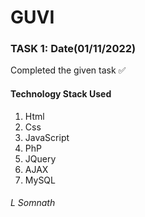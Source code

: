  <html>
<head>
<h1>GUVI</h1>
</head>
<body>
<h3>TASK 1: Date(01/11/2022)</h3>
<p>Completed the given task ✅</p>
 <h4>Technology Stack Used</h4>
 <ol>
  <li>Html</li>
  <li>Css</li>
  <li>JavaScript</li>
  <li>PhP</li>
  <li>JQuery</li>
  <li>AJAX</li>
  <li>MySQL</li>
 </ol>
<h6>L Somnath</h6>
</body>
</html>

